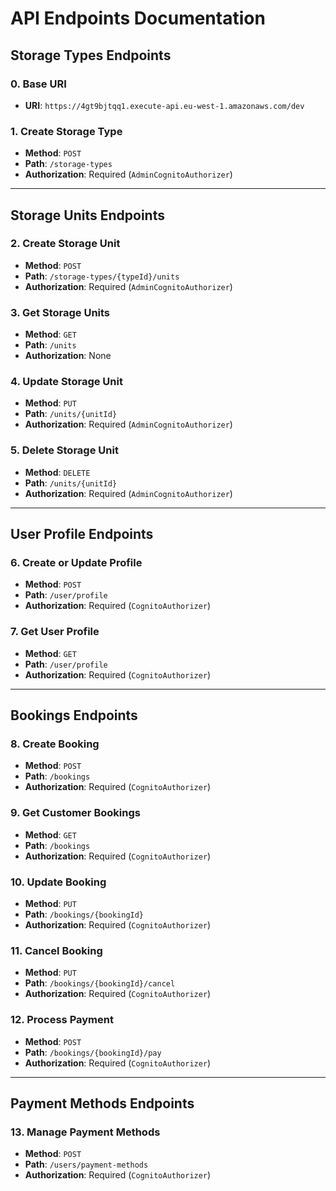 # API Endpoints Documentation

## **Storage Types Endpoints**

### **0. Base URI**
- **URI**: `https://4gt9bjtqq1.execute-api.eu-west-1.amazonaws.com/dev`


### **1. Create Storage Type**
- **Method**: `POST`
- **Path**: `/storage-types`
- **Authorization**: Required (`AdminCognitoAuthorizer`)

---

## **Storage Units Endpoints**

### **2. Create Storage Unit**
- **Method**: `POST`
- **Path**: `/storage-types/{typeId}/units`
- **Authorization**: Required (`AdminCognitoAuthorizer`)

### **3. Get Storage Units**
- **Method**: `GET`
- **Path**: `/units`
- **Authorization**: None

### **4. Update Storage Unit**
- **Method**: `PUT`
- **Path**: `/units/{unitId}`
- **Authorization**: Required (`AdminCognitoAuthorizer`)

### **5. Delete Storage Unit**
- **Method**: `DELETE`
- **Path**: `/units/{unitId}`
- **Authorization**: Required (`AdminCognitoAuthorizer`)

---

## **User Profile Endpoints**

### **6. Create or Update Profile**
- **Method**: `POST`
- **Path**: `/user/profile`
- **Authorization**: Required (`CognitoAuthorizer`)

### **7. Get User Profile**
- **Method**: `GET`
- **Path**: `/user/profile`
- **Authorization**: Required (`CognitoAuthorizer`)

---

## **Bookings Endpoints**

### **8. Create Booking**
- **Method**: `POST`
- **Path**: `/bookings`
- **Authorization**: Required (`CognitoAuthorizer`)

### **9. Get Customer Bookings**
- **Method**: `GET`
- **Path**: `/bookings`
- **Authorization**: Required (`CognitoAuthorizer`)

### **10. Update Booking**
- **Method**: `PUT`
- **Path**: `/bookings/{bookingId}`
- **Authorization**: Required (`CognitoAuthorizer`)

### **11. Cancel Booking**
- **Method**: `PUT`
- **Path**: `/bookings/{bookingId}/cancel`
- **Authorization**: Required (`CognitoAuthorizer`)

### **12. Process Payment**
- **Method**: `POST`
- **Path**: `/bookings/{bookingId}/pay`
- **Authorization**: Required (`CognitoAuthorizer`)

---

## **Payment Methods Endpoints**

### **13. Manage Payment Methods**
- **Method**: `POST`
- **Path**: `/users/payment-methods`
- **Authorization**: Required (`CognitoAuthorizer`)
